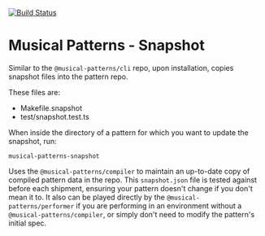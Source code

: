 [![Build Status](https://travis-ci.com/MusicalPatterns/snapshot.svg?branch=master)](https://travis-ci.com/MusicalPatterns/snapshot)

# Musical Patterns - Snapshot

Similar to the `@musical-patterns/cli` repo, upon installation, copies snapshot files into the pattern repo.

These files are:

- Makefile.snapshot
- test/snapshot.test.ts

When inside the directory of a pattern for which you want to update the snapshot, run:

```
musical-patterns-snapshot
```

Uses the `@musical-patterns/compiler` to maintain an up-to-date copy of compiled pattern data in the repo.
This `snapshot.json` file is tested against before each shipment, ensuring your pattern doesn't change if you don't mean it to.
It also can be played directly by the `@musical-patterns/performer` if you are performing in an environment without a `@musical-patterns/compiler`, or simply don't need to modify the pattern's initial spec.
